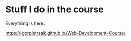 # Stuff I do in the course
Everything is here.

https://igorpietrzak.github.io/Web-Development-Course/
